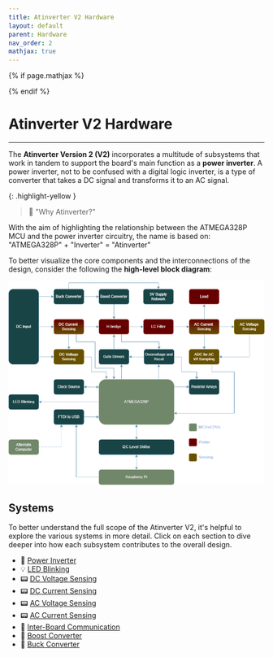 ```yaml
---
title: Atinverter V2 Hardware
layout: default
parent: Hardware
nav_order: 2
mathjax: true
---
```


<!-- To enable math equation formatting -->
{% if page.mathjax %}
  <!-- Polyfill for older browsers (optional) -->
  <script type="text/javascript" async 
    src="https://polyfill.io/v3/polyfill.min.js?features=es6">
  </script>

  <!-- MathJax v3 for LaTeX rendering -->
  <script type="text/javascript" async 
    id="MathJax-script" 
    src="https://cdn.jsdelivr.net/npm/mathjax@3/es5/tex-mml-chtml.js">
  </script>

  <!-- Custom MathJax Configuration -->
  <script type="text/javascript">
    MathJax = {
      tex: {
        inlineMath: [['$', '$'], ['\\(', '\\)']],
        displayMath: [['$$', '$$'], ['\\[', '\\]']],
      }
    };
  </script>
{% endif %}

# **Atinverter V2 Hardware**
***

The **Atinverter Version 2 (V2)** incorporates a multitude of subsystems that work in tandem to support the board's main function as a **power inverter**. A power inverter, not to be confused with a digital logic inverter, is a type of converter that takes a DC signal and transforms it to an AC signal. 

{: .highlight-yellow }
> 💭 "Why Atinverter?"

With the aim of highlighting the relationship between the ATMEGA328P MCU and the power inverter circuitry, the name is based on: "ATMEGA328P" + "Inverter" = "Atinverter"

To better visualize the core components and the interconnections of the design, consider the following the **high-level block diagram**: 

<p align="center">
<img src="../images/atinverter_v2_block_diagram.png" alt="Atinverter V2 Block Diagram" width="700"/>
</p>

## **Systems**
To better understand the full scope of the Atinverter V2, it's helpful to explore the various systems in more detail. Click on each section to dive deeper into how each subsystem contributes to the overall design.

- 🔌 [Power Inverter](atinverter_v2/power_inverter_hw)
- 💡 [LED Blinking](atinverter_v2/LED_blinking_hw)
- 📟 [DC Voltage Sensing](atinverter_v2/dc_volt_sensing_hw)
- 📟 [DC Current Sensing](atinverter_v2/dc_curr_sensing_hw)
- 📟 [AC Voltage Sensing](atinverter_v2/ac_volt_sensing_hw)
- 📟 [AC Current Sensing](atinverter_v2/ac_curr_sensing_hw)
- 🔁 [Inter-Board Communication](atinverter_v2/inter_board_comms)
- 🔼 [Boost Converter](atinverter_v2/boost_conv_hw)
- 🔽 [Buck Converter](atinverter_v2/buck_conv_hw)